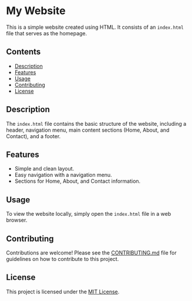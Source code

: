 # My Website

This is a simple website created using HTML. It consists of an `index.html` file that serves as the homepage.

## Contents

- [Description](#description)
- [Features](#features)
- [Usage](#usage)
- [Contributing](#contributing)
- [License](#license)

## Description

The `index.html` file contains the basic structure of the website, including a header, navigation menu, main content sections (Home, About, and Contact), and a footer.

## Features

- Simple and clean layout.
- Easy navigation with a navigation menu.
- Sections for Home, About, and Contact information.

## Usage

To view the website locally, simply open the `index.html` file in a web browser.

## Contributing

Contributions are welcome! Please see the [CONTRIBUTING.md](CONTRIBUTING.md) file for guidelines on how to contribute to this project.

## License

This project is licensed under the [MIT License](LICENSE).
